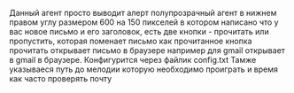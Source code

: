 Данный агент просто выводит алерт полупрозрачный агент в нижнем правом углу размером 600 на 150 пикселей в котором написано что у вас новое письмо и его заголовок, 
есть две кнопки - прочитать или пропустить, которая поменает письмо как прочитанное
кнопка прочитать открывает письмо в браузере например для gmail открывает в gmail в браузере.
Конфигурится через файлик config.txt
Тамже указываеся путь до мелодии которую необходимо проиграть и время как часто проверять почту
